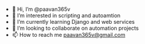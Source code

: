 - 👋 Hi, I’m @paavan365v
- 👀 I’m interested in scripting and autoamtion
- 🌱 I’m currently learning Django and web services
- 💞️ I’m looking to collaborate on automation projects
- 📫 How to reach me paavan365v@gmail.com 

<!---
paavan365v/paavan365v is a ✨ special ✨ repository because its `README.md` (this file) appears on your GitHub profile.
You can click the Preview link to take a look at your changes.
--->
